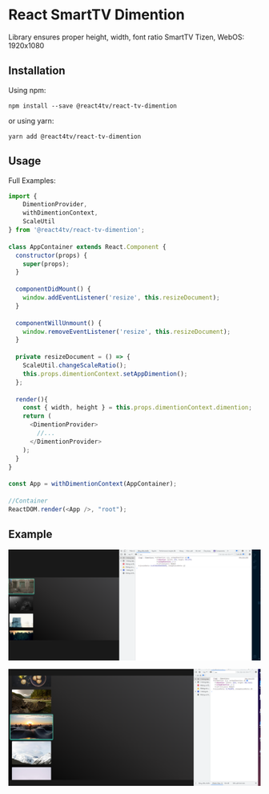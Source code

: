 # React SmartTV Dimention


Library ensures proper height, width, font ratio SmartTV Tizen, WebOS: 1920x1080



## Installation

Using npm:

```
npm install --save @react4tv/react-tv-dimention
```

or using yarn:

```
yarn add @react4tv/react-tv-dimention
```

## Usage

Full Examples:

```javascript
import { 
    DimentionProvider, 
    withDimentionContext,
    ScaleUtil
} from '@react4tv/react-tv-dimention';

class AppContainer extends React.Component {
  constructor(props) {
    super(props);
  }

  componentDidMount() {
    window.addEventListener('resize', this.resizeDocument);
  }

  componentWillUnmount() {
    window.removeEventListener('resize', this.resizeDocument);
  }

  private resizeDocument = () => {
    ScaleUtil.changeScaleRatio();
    this.props.dimentionContext.setAppDimention();
  };

  render(){
    const { width, height } = this.props.dimentionContext.dimention;
    return (
      <DimentionProvider>
        //...
      </DimentionProvider>
    );
  }
}

const App = withDimentionContext(AppContainer);

//Container
ReactDOM.render(<App />, "root");

```

## Example

![alt text](https://github.com/react-4-smart-tv/react-tv-dimention/blob/main/img/1.png?raw=true)


![alt text](https://github.com/react-4-smart-tv/react-tv-dimention/blob/main/img/2.png?raw=true)

